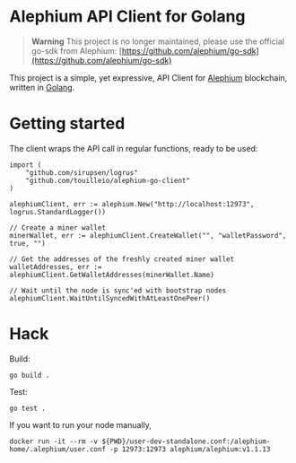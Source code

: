 Alephium API Client for Golang
====

> **Warning**
> This project is no longer maintained, please use the official go-sdk from Alephium: [https://github.com/alephium/go-sdk](https://github.com/alephium/go-sdk)

This project is a simple, yet expressive, API Client
for [Alephium](https://alephium.org/) blockchain,
written in [Golang](https://golang.org/).


# Getting started

The client wraps the API call in regular functions, ready to be used:

```
import (
	"github.com/sirupsen/logrus"
	"github.com/touilleio/alephium-go-client"
)

alephiumClient, err := alephium.New("http://localhost:12973", logrus.StandardLogger())

// Create a miner wallet
minerWallet, err := alephiumClient.CreateWallet("", "walletPassword", true, "")

// Get the addresses of the freshly created miner wallet
walletAddresses, err := alephiumClient.GetWalletAddresses(minerWallet.Name)

// Wait until the node is sync'ed with bootstrap nodes
alephiumClient.WaitUntilSyncedWithAtLeastOnePeer()
```

# Hack

Build:

```
go build .
```

Test:

```
go test .
```

If you want to run your node manually,

```
docker run -it --rm -v ${PWD}/user-dev-standalone.conf:/alephium-home/.alephium/user.conf -p 12973:12973 alephium/alephium:v1.1.13
```
